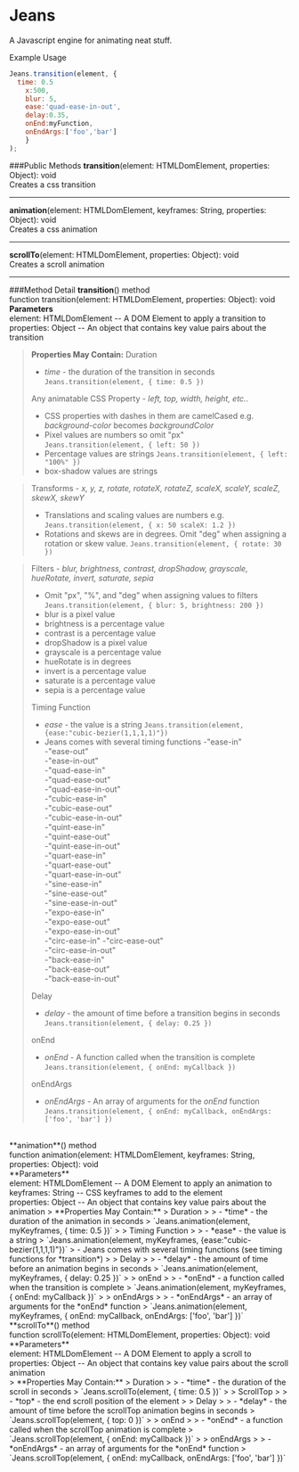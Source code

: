 Jeans
===================

A Javascript engine for animating neat stuff.


Example Usage
```javascript
Jeans.transition(element, { 
  time: 0.5
	x:500, 
	blur: 5,
	ease:'quad-ease-in-out', 
	delay:0.35, 
	onEnd:myFunction, 
	onEndArgs:['foo','bar'] 
	}
); 
```
###Public Methods
**transition**(element: HTMLDomElement, properties: Object): void<br>
Creates a css transition
____
**animation**(element: HTMLDomElement, keyframes: String, properties: Object): void<br>
Creates a css animation
____
**scrollTo**(element: HTMLDomElement, properties: Object): void<br>
Creates a scroll animation
___

###Method Detail
**transition**() method<br>
function transition(element: HTMLDomElement, properties: Object): void<br>
**Parameters**<br>
element: HTMLDomElement -- A DOM Element to apply a transition to<br>
properties: Object -- An object that contains key value pairs about the transition<br>

> **Properties May Contain:**
> Duration
> 
> - *time* - the duration of the transition in seconds
> `Jeans.transition(element, { time: 0.5 })`
> 
> Any animatable CSS Property - *left, top, width, height, etc..*
> 
> - CSS properties with dashes in them are camelCased e.g. *background-color* becomes *backgroundColor*
> - Pixel values are numbers so omit "px"  
> `Jeans.transition(element, { left: 50 })`
> - Percentage values are strings
> `Jeans.transition(element, { left: "100%" })`
> - box-shadow values are strings

> Transforms - *x, y, z, rotate, rotateX, rotateZ, scaleX, scaleY, scaleZ, skewX, skewY*
> 
> - Translations and scaling values are numbers e.g.
> `Jeans.transition(element, { x: 50 scaleX: 1.2 })`
> - Rotations and skews are in degrees. Omit "deg" when assigning a rotation or skew value.
> `Jeans.transition(element, { rotate: 30 })`

> Filters - *blur, brightness, contrast, dropShadow, grayscale, hueRotate, invert, saturate, sepia*
> 
> - Omit "px", "%", and "deg" when assigning values to filters 
> `Jeans.transition(element, { blur: 5, brightness: 200 })`
> - blur is a pixel value
> - brightness is a percentage value
> - contrast is a percentage value
> - dropShadow is a pixel value
> - grayscale is a percentage value
> - hueRotate is in degrees
> - invert is a percentage value
> - saturate is a percentage value
> - sepia is a percentage value
> 
> Timing Function
> 
> - *ease* - the value is a string
> `Jeans.transition(element,{ease:"cubic-bezier(1,1,1,1)"})`
> - Jeans comes with several timing functions
 >-"ease-in"  
 -"ease-out"  
 -"ease-in-out"  
-"quad-ease-in"  
-"quad-ease-out"  
-"quad-ease-in-out"  
-"cubic-ease-in"  
-"cubic-ease-out"  
-"cubic-ease-in-out"  
-"quint-ease-in"  
-"quint-ease-out"  
-"quint-ease-in-out"  
-"quart-ease-in"  
-"quart-ease-out"  
-"quart-ease-in-out"  
-"sine-ease-in"  
-"sine-ease-out"  
-"sine-ease-in-out"  
-"expo-ease-in"  
-"expo-ease-out"  
-"expo-ease-in-out"  
-"circ-ease-in"
-"circ-ease-out"  
-"circ-ease-in-out"  
-"back-ease-in"  
-"back-ease-out"  
-"back-ease-in-out" 
> 
> Delay
> 
> - *delay* - the amount of time before a transition begins in seconds
> `Jeans.transition(element, { delay: 0.25 })`
> 
> onEnd
> 
> - *onEnd* - A function called when the transition is complete
> `Jeans.transition(element, { onEnd: myCallback })`
> 
> onEndArgs
> 
> - *onEndArgs* - An array of arguments for the *onEnd* function
> `Jeans.transition(element, { onEnd: myCallback, onEndArgs: ['foo', 'bar'] })`

<br>
**animation**() method<br>
function animation(element: HTMLDomElement, keyframes: String, properties: Object): void<br>
**Parameters**<br>
element: HTMLDomElement -- A DOM Element to apply an animation to<br>
keyframes: String -- CSS keyframes to add to the element<br>
properties: Object -- An object that contains key value pairs about the animation
> **Properties May Contain:**
> Duration
> 
> - *time* - the duration of the animation in seconds
> `Jeans.animation(element, myKeyframes, { time: 0.5 })`
> 
> Timing Function
> 
> - *ease* - the value is a string
> `Jeans.animation(element, myKeyframes, {ease:"cubic-bezier(1,1,1,1)"})`
> - Jeans comes with several timing functions (see timing functions for *transition*)
> 
> Delay
> 
> - *delay* - the amount of time before an animation begins in seconds
> `Jeans.animation(element, myKeyframes, { delay: 0.25 })`
> 
> onEnd
> 
> - *onEnd* - a function called when the transition is complete
> `Jeans.animation(element, myKeyframes, { onEnd: myCallback })`
> 
> onEndArgs
> 
> - *onEndArgs* - an array of arguments for the *onEnd* function
> `Jeans.animation(element, myKeyframes, { onEnd: myCallback, onEndArgs: ['foo', 'bar'] })`

<br>
**scrollTo**() method<br>
function scrollTo(element: HTMLDomElement, properties: Object): void<br>
**Parameters**<br>
element: HTMLDomElement -- A DOM Element to apply a scroll to<br>
properties: Object -- An object that contains key value pairs about the scroll animation<br>
> **Properties May Contain:**
> Duration
> 
> - *time* - the duration of the scroll in seconds
> `Jeans.scrollTo(element, { time: 0.5 })`
> 
> ScrollTop
> 
> - *top* - the end scroll position of the element
> 
> Delay
> 
> - *delay* - the amount of time before the scrollTop animation begins in seconds
> `Jeans.scrollTop(element, { top: 0 })`
> 
> onEnd
> 
> - *onEnd* - a function called when the scrollTop animation is complete
> `Jeans.scrollTop(element, { onEnd: myCallback })`
> 
> onEndArgs
> 
> - *onEndArgs* - an array of arguments for the *onEnd* function
> `Jeans.scrollTop(element, { onEnd: myCallback, onEndArgs: ['foo', 'bar'] })`
